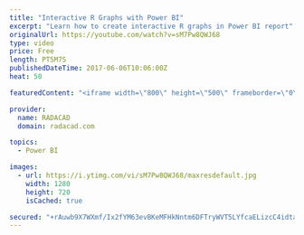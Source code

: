```yaml
---
title: "Interactive R Graphs with Power BI"
excerpt: "Learn how to create interactive R graphs in Power BI report"
originalUrl: https://youtube.com/watch?v=sM7Pw8QWJ68
type: video
price: Free
length: PT5M7S
publishedDateTime: 2017-06-06T10:06:00Z
heat: 50

featuredContent: "<iframe width=\"800\" height=\"500\" frameborder=\"0\" src=\"https://www.youtube.com/embed/sM7Pw8QWJ68\" allow=\"accelerometer; autoplay; encrypted-media; gyroscope; picture-in-picture\" allowfullscreen></iframe>"

provider:
  name: RADACAD
  domain: radacad.com

topics:
  - Power BI

images:
  - url: https://i.ytimg.com/vi/sM7Pw8QWJ68/maxresdefault.jpg
    width: 1280
    height: 720
    isCached: true

secured: "+rAuwb9X7WXmf/Ix2fYM63evBKeMFHkNntm6DFTryWVT5LYfcaELizcC4idtaIOTteGCHXcpSeuZJesZQ/EYmRf5XfYc11Xt1Zsij18MXsf7iF/X8qAKfTMw4+C3Vy1z8/1Ig/C85144D22TVbuxEQL3sR3pfbkUoQDUsm4D9PHSNWxODK3ly02qq3i/Ig9w8G+1ZPfxGWAx6PCk+ZUZUdCBWBj+XFqG2DzqWxvKd5t7ExTJFnJNDOMcowM26NlIO8DnUtYrohgcKfRvQ4xLDwW+kLsq/3yJjacrQZPr2j27uH/2+0LOi+bwYe2MsXrKMxTzkqmCN/Y5csLaULne7Bd4uhZZIIK6ha9HC0g6ManBsVrAObGTROTqnuuMilfo1mmZ0t2ZLSrtPFrnAFRq21zxOV4S6H5IhuA8tUMzI+U=;KZdmP3Cd1Qr+LWp3o1AxdA=="
---
```


